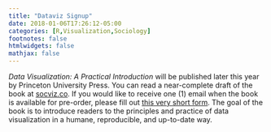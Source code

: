 ```yaml
---
title: "Dataviz Signup"
date: 2018-01-06T17:26:12-05:00
categories: [R,Visualization,Sociology]
footnotes: false
htmlwidgets: false
mathjax: false
---
```


_Data Visualization: A Practical Introduction_ will be published later this year by Princeton University Press. You can read a near-complete draft of the book at [socviz.co](http://socviz.co). If you would like to receive one (1) email when the book is available for pre-order, please fill out [this very short form](https://docs.google.com/forms/d/1R3LnCup54zhgmC0YA_fXNQlIjL37_Yn9T_Ulp3OZib0 "a very short form"). The goal of the book is to introduce readers to the principles and practice of data visualization in a humane, reproducible, and up-to-date way. 
